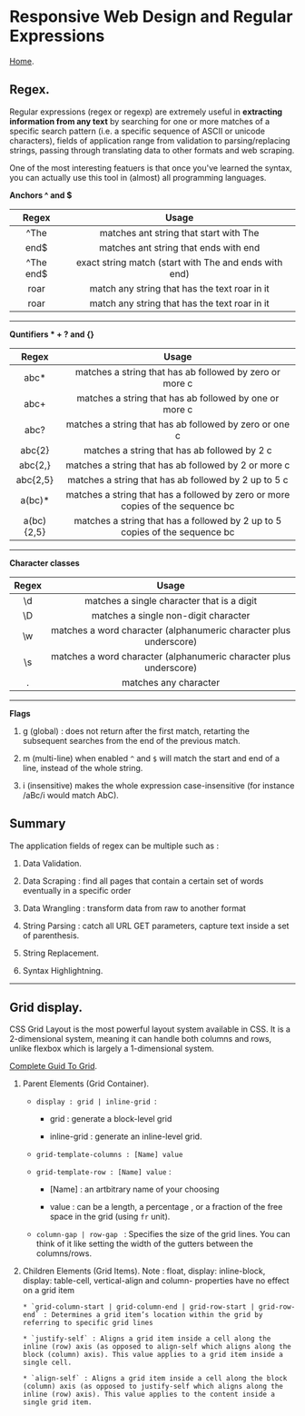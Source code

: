 # Responsive Web Design and Regular Expressions

[Home](https://sayefdeen.github.io/reading-notes301/).

## Regex.

Regular expressions (regex or regexp) are extremely useful in **extracting information from any text** by searching for one or more matches of a specific search pattern (i.e. a specific sequence of ASCII or unicode characters), fields of application range from validation to parsing/replacing strings, passing through translating data to other formats and web scraping.

One of the most interesting featuers is that once you've learned the syntax, you can actually use this tool in (almost) all programming languages.

**Anchors ^ and \$**

|   Regex    |                         Usage                         |
| :--------: | :---------------------------------------------------: |
|    ^The    |        matches ant string that start with The         |
|   end\$    |         matches ant string that ends with end         |
| ^The end\$ | exact string match (start with The and ends with end) |
|    roar    |     match any string that has the text roar in it     |
|    roar    |     match any string that has the text roar in it     |

---

**Quntifiers \* + ? and {}**

|   Regex    |                                     Usage                                      |
| :--------: | :----------------------------------------------------------------------------: |
|   abc\*    |            matches a string that has ab followed by zero or more c             |
|    abc+    |             matches a string that has ab followed by one or more c             |
|    abc?    |             matches a string that has ab followed by zero or one c             |
|   abc{2}   |                  matches a string that has ab followed by 2 c                  |
|  abc{2,}   |              matches a string that has ab followed by 2 or more c              |
|  abc{2,5}  |              matches a string that has ab followed by 2 up to 5 c              |
|  a(bc)\*   | matches a string that has a followed by zero or more copies of the sequence bc |
| a(bc){2,5} |  matches a string that has a followed by 2 up to 5 copies of the sequence bc   |

---

**Character classes**

| Regex |                               Usage                               |
| :---: | :---------------------------------------------------------------: |
|  \d   |            matches a single character that is a digit             |
|  \D   |               matches a single non-digit character                |
|  \w   | matches a word character (alphanumeric character plus underscore) |
|  \s   | matches a word character (alphanumeric character plus underscore) |
|   .   |                       matches any character                       |

---

**Flags**

1. g (global) : does not return after the first match, retarting the subsequent searches from the end of the previous match.

2. m (multi-line) when enabled `^` and `$` will match the start and end of a line, instead of the whole string.

3. i (insensitive) makes the whole expression case-insensitive (for instance /aBc/i would match AbC).

## Summary

The application fields of regex can be multiple such as :

1. Data Validation.

2. Data Scraping : find all pages that contain a certain set of words eventually in a specific order

3. Data Wrangling : transform data from raw to another format

4. String Parsing : catch all URL GET parameters, capture text inside a set of parenthesis.

5. String Replacement.

6. Syntax Highlightning.

---

## Grid display.

CSS Grid Layout is the most powerful layout system available in CSS. It is a 2-dimensional system, meaning it can handle both columns and rows, unlike flexbox which is largely a 1-dimensional system.

[Complete Guid To Grid](https://css-tricks.com/snippets/css/complete-guide-grid/).

1.  Parent Elements (Grid Container).

    - `display : grid | inline-grid `:

      - grid : generate a block-level grid

      - inline-grid : generate an inline-level grid.

    - `grid-template-columns : [Name] value`
    - `grid-template-row : [Name] value` :

      - [Name] : an artbitrary name of your choosing

      - value : can be a length, a percentage , or a fraction of the free space in the grid (using `fr` unit).

    - `column-gap | row-gap ` : Specifies the size of the grid lines. You can think of it like setting the width of the gutters between the columns/rows.

2.  Children Elements (Grid Items).
    Note : float, display: inline-block, display: table-cell, vertical-align and column- properties have no effect on a grid item

        * `grid-column-start | grid-column-end | grid-row-start | grid-row-end` : Determines a grid item’s location within the grid by referring to specific grid lines

        * `justify-self` : Aligns a grid item inside a cell along the inline (row) axis (as opposed to align-self which aligns along the block (column) axis). This value applies to a grid item inside a single cell.

        * `align-self` : Aligns a grid item inside a cell along the block (column) axis (as opposed to justify-self which aligns along the inline (row) axis). This value applies to the content inside a single grid item.
